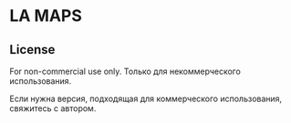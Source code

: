 ﻿# LA MAPS

## License
For non-commercial use only.
Только для некоммерческого использования.

Если нужна версия, подходящая для коммерческого использования, свяжитесь с автором.